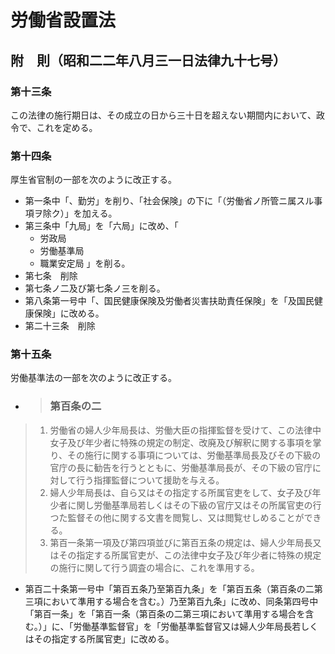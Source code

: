 # 労働省設置法

## 附　則（昭和二二年八月三一日法律九十七号）

### 第十三条

この法律の施行期日は、その成立の日から三十日を超えない期間内において、政令で、これを定める。

### 第十四条

厚生省官制の一部を次のように改正する。

- 第一条中「、勤労」を削り、「社会保険」の下に「（労働省ノ所管ニ属スル事項ヲ除ク）」を加える。
- 第三条中「九局」を「六局」に改め、「
  - 労政局
  - 労働基準局
  - 職業安定局
  」を削る。
- 第七条　削除
- 第七条ノ二及び第七条ノ三を削る。
- 第八条第一号中「、国民健康保険及労働者災害扶助責任保険」を「及国民健康保険」に改める。
- 第二十三条　削除

### 第十五条

労働基準法の一部を次のように改正する。

- > ### 第百条の二
>
> 1. 労働省の婦人少年局長は、労働大臣の指揮監督を受けて、この法律中女子及び年少者に特殊の規定の制定、改廃及び解釈に関する事項を掌り、その施行に関する事項については、労働基準局長及びその下級の官庁の長に勧告を行うとともに、労働基準局長が、その下級の官庁に対して行う指揮監督について援助を与える。
> 2. 婦人少年局長は、自ら又はその指定する所属官吏をして、女子及び年少者に関し労働基準局若しくはその下級の官庁又はその所属官吏の行つた監督その他に関する文書を閲覧し、又は閲覧せしめることができる。
> 3. 第百一条第一項及び第四項並びに第百五条の規定は、婦人少年局長又はその指定する所属官吏が、この法律中女子及び年少者に特殊の規定の施行に関して行う調査の場合に、これを準用する。
- 第百二十条第一号中「第百五条乃至第百九条」を「第百五条（第百条の二第三項において準用する場合を含む。）乃至第百九条」に改め、同条第四号中「第百一条」を「第百一条（第百条の二第三項において準用する場合を含む。）」に、「労働基準監督官」を「労働基準監督官又は婦人少年局長若しくはその指定する所属官吏」に改める。
